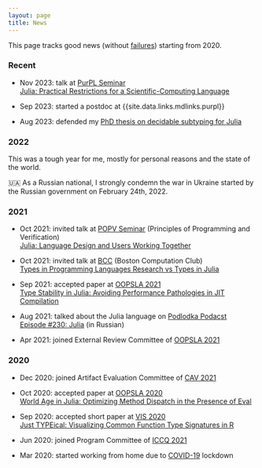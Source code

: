 ```yaml
---
layout: page
title: News
---
```


This page tracks good news (without [failures](failures)) starting from 2020.

### Recent

* Nov 2023: talk at [PurPL Seminar](https://purduepl.github.io/seminars.html)  
  [Julia: Practical Restrictions for a Scientific-Computing Language](/talks#purpl2023)

* Sep 2023: started a postdoc at {{site.data.links.mdlinks.purpl}}

* Aug 2023: defended my 
  [PhD thesis on decidable subtyping for Julia](/papers#phdthesis)

### 2022

This was a tough year for me,
mostly for personal reasons and the state of the world.

&#127482;&#127462; As a Russian national, I strongly condemn the war in Ukraine started by the Russian government on February 24th, 2022.

### 2021

* Oct 2021: invited talk at [POPV Seminar](https://www.bu.edu/cs/research/popv/seminar/) (Principles of Programming and Verification)  
  [Julia: Language Design and Users Working Together](/talks#popv2021)

* Oct 2021: invited talk at [BCC](https://bstn.cc/) (Boston Computation Club)  
  [Types in Programming Languages Research vs Types in Julia](/talks#bcc2021)

* Sep 2021: accepted paper at
  [OOPSLA 2021](https://2021.splashcon.org/track/splash-2021-oopsla)  
  [Type Stability in Julia: Avoiding Performance Pathologies in JIT Compilation](/papers#oopsla2021)

* Aug 2021: talked about the Julia language on
  [Podlodka Podacst](https://podlodka.io/)  
  [Episode #230: Julia](https://podlodka.io/230) (in Russian)

* Apr 2021: joined External Review Committee of
  [OOPSLA 2021](https://2021.splashcon.org/track/splash-2021-oopsla)  

### 2020

* Dec 2020: joined Artifact Evaluation Committee of
  [CAV 2021](http://i-cav.org/2021)

* Oct 2020: accepted paper at
  [OOPSLA 2020](https://2020.splashcon.org/track/splash-2020-oopsla)  
  [World Age in Julia: Optimizing Method Dispatch in the Presence of Eval](/papers#oopsla2020)

* Sep 2020: accepted short paper at
  [VIS 2020](http://ieeevis.org/year/2020/welcome)  
  [Just TYPEical: Visualizing Common Function Type Signatures in R](/papers#vis2020)

* Jun 2020: joined Program Committee of [ICCQ 2021](https://www.iccq.ru/)

* Mar 2020: started working from home due to
  [COVID-19](https://en.wikipedia.org/wiki/Coronavirus_disease_2019) lockdown
